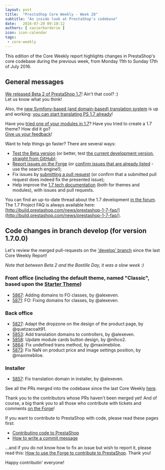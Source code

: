 ```yaml
---
layout: post
title:  "PrestaShop Core Weekly - Week 28"
subtitle: "An inside look at PrestaShop's codebase"
date:   2016-07-20 09:10:12
authors: [ xavierborderie ]
icon: icon-calendar
tags:
 - core-weekly
---
```


This edition of the Core Weekly report highlights changes in PrestaShop's core codebase during the previous week, from Monday 11th to Sunday 17th of July 2016.


## General messages

[We released Beta 2 of PrestaShop 1.7](http://build.prestashop.com/news/prestashop-17-beta2/)! Ain't that cool? :)<br/>
Let us know what you think!

Also, the [new Symfony-based (and domain-based) translation system](http://build.prestashop.com/news/new-translation-system-prestashop-17/) is up and working: [you can start translating PS 1.7 already](http://build.prestashop.com/news/translations-prestashop-17/)!

Have you [tried one of your modules in 1.7](http://build.prestashop.com/news/module-development-changes-in-17/)? Have you tried to create a 1.7 theme? How did it go?<br/>
[Give us your feedback](http://build.prestashop.com/news/prestashop-1-7-beta-1-open-for-feedback/)!

Want to help things go faster? There are several ways: 

 * [Test the Beta version](http://build.prestashop.com/news/prestashop-17-beta2/) (or better, test [the current development version, straight from GitHub](https://github.com/PrestaShop/PrestaShop/tree/develop));
 * [Report issues on the Forge](http://forge.prestashop.com/secure/CreateIssue!default.jspa?selectedProjectId=11322&issuetype=1) (or [confirm issues that are already listed](http://forge.prestashop.com/browse/BOOM-738?jql=project%20%3D%20BOOM%20AND%20created%3E%3D-1w%20ORDER%20BY%20created%20DESC) - use the search engine!); 
 * Fix issues by [submitting a pull request](https://github.com/PrestaShop/PrestaShop/pulls) (or confirm that a submitted pull request does indeed fix the presented issue); 
 * Help improve the [1.7 tech documentation](https://github.com/PrestaShop/docs) (both for themes and modules), with issues and pull requests.

You can find an up-to-date thread about the 1.7 development [in the forum](https://www.prestashop.com/forums/topic/480580-want-to-know-more-about-17/).<br/>
The 1.7 Project FAQ is always available here: [http://build.prestashop.com/news/prestashop-1-7-faq/](http://build.prestashop.com/news/prestashop-1-7-faq/).


## Code changes in branch develop (for version 1.7.0.0)

Let's review the merged pull-requests on the ['develop' branch](https://github.com/PrestaShop/PrestaShop/tree/develop) since the last Core Weekly Report!

_Note that between Beta 2 and the Bastille Day, it was a slow week :)_
 
 
### Front office (including the default theme, named "Classic", based upon the [Starter Theme](https://github.com/PrestaShop/PrestaShop/tree/develop/themes/classic))

 * [5867](https://github.com/PrestaShop/PrestaShop/pull/5867): Adding domains to FO classes, by @alexeven.
 * [5871](https://github.com/PrestaShop/PrestaShop/pull/5871): FO: Fixing domains for classes, by @alexeven.


### Back office

 * [5827](https://github.com/PrestaShop/PrestaShop/pull/5827): Adapt the dropzone on the design of the product page, by @quetzacoalt91.
 * [5853](https://github.com/PrestaShop/PrestaShop/pull/5853): Add translation domains to controllers, by @alexeven.
 * [5858](https://github.com/PrestaShop/PrestaShop/pull/5858): Update module cards button design, by @nihco2.
 * [5864](https://github.com/PrestaShop/PrestaShop/pull/5864): Fix undefined trans method, by @maximebiloe.
 * [5873](https://github.com/PrestaShop/PrestaShop/pull/5873): Fix NaN on product price and image settings position, by @maximebiloe.


### Installer
 
 * [5857](https://github.com/PrestaShop/PrestaShop/pull/5857): Fix translation domain in installer, by @alexeven.

 

See all the PRs merged into the codebase since the last Core Weekly [here](https://github.com/PrestaShop/PrestaShop/pulls?q=is%3Apr+merged%3A2016-07-11..2016-07-17+is%3Aclosed).

Thank you to the contributors whose PRs haven't been merged yet! And of course, a big thank you to all those who contribute with tickets and comments [on the Forge](http://forge.prestashop.com/browse/BOOM/?selectedTab=com.atlassian.jira.jira-projects-plugin:summary-panel)!

If you want to contribute to PrestaShop with code, please read these pages first:

 * [Contributing code to PrestaShop](http://doc.prestashop.com/display/PS16/Contributing+code+to+PrestaShop)
 * [How to write a commit message](http://doc.prestashop.com/display/PS16/How+to+write+a+commit+message)

...and if you do not know how to fix an issue but wish to report it, please read this: [How to use the Forge to contribute to PrestaShop](http://doc.prestashop.com/display/PS16/How+to+use+the+Forge+to+contribute+to+PrestaShop). Thank you!

Happy contributin' everyone!
